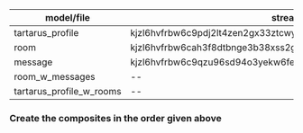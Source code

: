 | model/file               | stream id                                                       |
| ------------------------ | --------------------------------------------------------------- |
| tartarus_profile         | kjzl6hvfrbw6c9pdj2lt4zen2gx33ztcwyhvu6ygb3x6537867blkez0fi8a4nc |
| room                     | kjzl6hvfrbw6cah3f8dtbnge3b38xss2g5twhjtvi5zovfn51fvuhomxyhp1770 |
| message                  | kjzl6hvfrbw6c9qzu96sd94o3yekw6fe6v9zr6mof7cieesmdyih16sbxpu9qsr |
| room_w_messages          | --                                                              |
| tartarus_profile_w_rooms | --                                                              |

### Create the composites in the order given above
